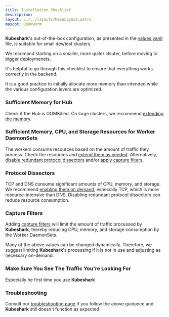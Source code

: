 ```yaml
---
title: Installation Checklist
description: 
layout: ../../layouts/MainLayout.astro
mascot: Bookworm
---
```


**Kubeshark**'s out-of-the-box configuration, as presented in the [values.yaml](https://github.com/kubeshark/kubeshark/blob/master/helm-chart/values.yaml) file, is suitable for small dev/test clusters.

We recomand starting on a smaller, more quiter clsuter, before moving to bigger deploymenets.

It's helpful to go through this checklist to ensure that everything works correctly in the backend.

It is a good practice to initially allocate more memory than intended while the various configuration levers are optimized.

### Sufficient Memory for Hub

Check if the Hub is OOMKilled. On large clusters, we recommend [extending the memory](/en/performance#container-memory-and-cpu-limitations).

### Sufficient Memory, CPU, and Storage Resources for Worker DaemonSets

The workers consume resources based on the amount of traffic they process. Check the resources and [extend them as needed](/en/performance#container-memory-and-cpu-limitations). Alternatively, [disable redundant protocol dissectors](/en/protocols#configuring-available-dissectors) and/or [apply capture filters](/en/pod_targeting).

### Protocol Dissectors

TCP and DNS consume significant amounts of CPU, memory, and storage. We recommend [enabling them on demand](/en/protocols#configuring-available-dissectors), especially TCP, which is more resource-intensive than DNS. Disabling redundant protocol dissectors can reduce resource consumption.

### Capture Filters

Adding [capture filters](/en/pod_targeting) will limit the amount of traffic processed by **Kubeshark**, thereby reducing CPU, memory, and storage consumption by the Worker DaemonSets.

Many of the above values can be changed dynamically. Therefore, we suggest limiting **Kubeshark**'s processing if it is not in use and adjusting as necessary on-demand.

### Make Sure You See The Traffic You're Looking For

Especially he first time you use **Kubeshark**

### Troubleshooting

Consult our [troubleshooting page](/en/troubleshooting) if you follow the above guidance and **Kubeshark** still doesn't function as expected.